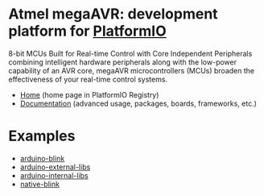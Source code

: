 
# Atmel megaAVR: development platform for [PlatformIO](https://platformio.org)

8-bit MCUs Built for Real-time Control with Core Independent Peripherals combining intelligent hardware peripherals along with the low-power capability of an AVR core, megaAVR microcontrollers (MCUs) broaden the effectiveness of your real-time control systems.

* [Home](https://platformio.org/platforms/atmelmegaavr) (home page in PlatformIO Registry)
* [Documentation](https://docs.platformio.org/page/platforms/atmelmegaavr.html) (advanced usage, packages, boards, frameworks, etc.)

# Examples

* [arduino-blink](https://github.com/platformio/platform-atmelmegaavr/tree/master/examples/arduino-blink)
* [arduino-external-libs](https://github.com/platformio/platform-atmelmegaavr/tree/master/examples/arduino-external-libs)
* [arduino-internal-libs](https://github.com/platformio/platform-atmelmegaavr/tree/master/examples/arduino-internal-libs)
* [native-blink](https://github.com/platformio/platform-atmelmegaavr/tree/master/examples/native-blink)
